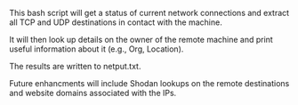 This bash script will get a status of current network connections and extract all TCP and UDP destinations in contact with the machine.

It will then look up details on the owner of the remote machine and print useful information about it (e.g., Org, Location).  

The results are written to netput.txt.

Future enhancments will include Shodan lookups on the remote destinations and website domains associated with the IPs.
